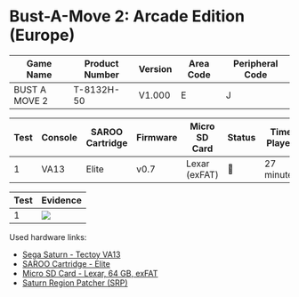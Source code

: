 # Bust-A-Move 2: Arcade Edition (Europe)

| Game Name     | Product Number | Version | Area Code | Peripheral Code |
| ------------- | -------------- | ------- | --------- | --------------- |
| BUST A MOVE 2 | T-8132H-50     | V1.000  | E         | J               |

| Test | Console | SAROO Cartridge | Firmware | Micro SD Card | Status | Time Played |
| ---- | ------- | --------------- | -------- | ------------- | ------ | ----------- |
| 1    | VA13    | Elite           | v0.7     | Lexar (exFAT) | :100:  | 27 minutes  |

| Test | Evidence                                                                                         |
| ---- | ------------------------------------------------------------------------------------------------ |
| 1    | [![](https://img.youtube.com/vi/wYrr1nCrtHQ/0.jpg)](https://www.youtube.com/watch?v=wYrr1nCrtHQ) |

Used hardware links:

- [Sega Saturn - Tectoy VA13](../../../../Info/Consoles/VA13/README.md)
- [SAROO Cartridge - Elite](../../../../Info/Cartridges/GuangzhouSanStarOnlineShop/1.6/README.md)
- [Micro SD Card - Lexar, 64 GB, exFAT](../../../../Info/SdCards/Lexar/64GB/exfat/README.md)
- [Saturn Region Patcher (SRP)](https://segaxtreme.net/resources/saturn-region-patcher.81/download)
